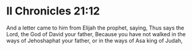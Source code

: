 # II Chronicles 21:12

And a letter came to him from Elijah the prophet, saying, Thus says the Lord, the God of David your father, Because you have not walked in the ways of Jehoshaphat your father, or in the ways of Asa king of Judah,
